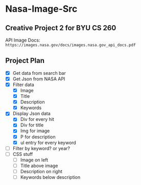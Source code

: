 # Nasa-Image-Src  
## Creative Project 2 for BYU CS 260  

API Image Docs: `https://images.nasa.gov/docs/images.nasa.gov_api_docs.pdf`  

## Project Plan  
- [x] Get data from search bar  
- [x] Get Json from NASA API
- [x] Filter data
  - [x] Image
  - [x] Title
  - [x] Description
  - [x] Keywords
- [x] Display Json data
  - [x] Div for every hit
  - [x] Div for title
  - [x] Img for image
  - [x] P for description
  - [x] ul entry for every keyword
- [ ] Filter by keyword? or year?
- [ ] CSS stuff
  - [ ] Image on left
  - [ ] Title above image
  - [ ] Description on right
  - [ ] Keywords below description